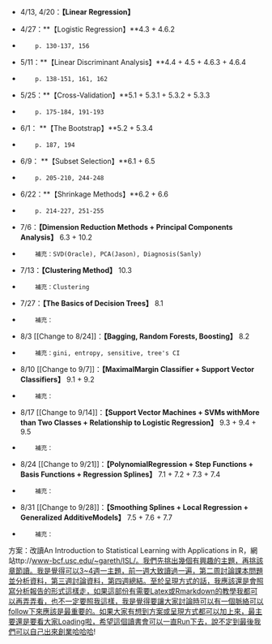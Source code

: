 * 4/13, 4/20：**【Linear Regression】**

* 4/27：**【Logistic Regression】**4.3 + 4.6.2
*         p. 130-137, 156

* 5/11：**【Linear Discriminant Analysis】**4.4 + 4.5 + 4.6.3 + 4.6.4
*         p. 138-151, 161, 162

* 5/25：**【Cross-Validation】**5.1 + 5.3.1 + 5.3.2 + 5.3.3
*         p. 175-184, 191-193

* 6/1： **【The Bootstrap】**5.2 + 5.3.4
*         p. 187, 194 

* 6/9： **【Subset Selection】**6.1 + 6.5
*         p. 205-210, 244-248

* 6/22：**【Shrinkage Methods】**6.2 + 6.6
*         p. 214-227, 251-255

* 7/6：**【Dimension Reduction Methods + Principal Components Analysis】** 6.3 + 10.2
*         補充：SVD(Oracle), PCA(Jason), Diagnosis(Sanly)

* 7/13：**【Clustering Method】** 10.3
*         補充：Clustering

* 7/27：**【The Basics of Decision Trees】** 8.1
*         補充：

* 8/3 [[Change to 8/24]]：**【Bagging, Random Forests, Boosting】** 8.2
*         補充：gini, entropy, sensitive, tree's CI

* 8/10 [[Change to 9/7]]：**【MaximalMargin Classifier + Support Vector Classifiers】** 9.1 + 9.2
*         補充：

* 8/17 [[Change to 9/14]]：**【Support Vector Machines + SVMs withMore than Two Classes + Relationship to Logistic Regression】** 9.3 + 9.4 + 9.5
*         補充：

* 8/24 [[Change to 9/21]]：**【PolynomialRegression + Step Functions + Basis Functions + Regression Splines】** 7.1 + 7.2 + 7.3 + 7.4
*         補充：

* 8/31 [[Change to 9/28]]：**【Smoothing Splines + Local Regression + Generalized AdditiveModels】** 7.5 + 7.6 + 7.7
*         補充：



方案：改讀An Introduction to Statistical Learning with Applications in R，網站ttp://www-bcf.usc.edu/~gareth/ISL/。我們先挑出幾個有興趣的主題，再挑該章節讀。我是覺得可以3~4週一主題，前一週大致讀過一遍，第二周討論課本問題並分析資料，第三週討論資料，第四週總結。至於呈現方式的話，我應該還是會照寫分析報告的形式這樣走，如果這部份有需要Latex或Rmarkdown的教學我都可以再弄弄看，也不一定要照我這樣，我是覺得要讓大家討論時可以有一個脈絡可以follow下來應該是最重要的。如果大家有想到方案或呈現方式都可以加上來，最主要還是要看大家Loading啦，希望這個讀書會可以一直Run下去，說不定到最後我們可以自己出來創業哈哈哈!

